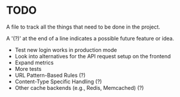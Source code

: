 # TODO

A file to track all the things that need to be done in the project.

A '(?)' at the end of a line indicates a possible future feature or idea.

- Test new login works in production mode
- Look into alternatives for the API request setup on the frontend
- Expand metrics
- More tests
- URL Pattern-Based Rules (?)
- Content-Type Specific Handling (?)
- Other cache backends (e.g., Redis, Memcached) (?)
